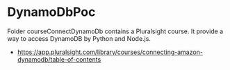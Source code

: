 # DynamoDbPoc
Folder courseConnectDynamoDb contains a Pluralsight course. It provide a way to access DynamoDB by Python and Node.js.
- https://app.pluralsight.com/library/courses/connecting-amazon-dynamodb/table-of-contents